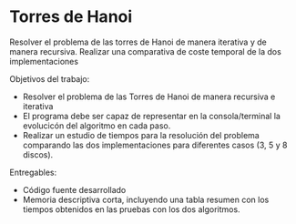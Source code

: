 Torres de Hanoi
===============

Resolver el problema de las torres de Hanoi de manera iterativa y 
de manera recursiva. Realizar una comparativa de coste temporal 
de la dos implementaciones

Objetivos del trabajo:
* Resolver el problema de las Torres de Hanoi de manera recursiva e iterativa
* El programa debe ser capaz de representar en la consola/terminal la
evolucicón del algoritmo en cada paso.
* Realizar un estudio de tiempos para la resolución del problema 
comparando las dos implementaciones para diferentes casos (3, 5
y 8 discos).

Entregables:
* Código fuente desarrollado
* Memoria descriptiva corta, incluyendo una
tabla resumen con los tiempos obtenidos en las pruebas con los dos algoritmos.
